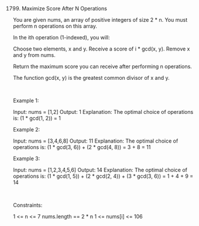 1799. Maximize Score After N Operations

You are given nums, an array of positive integers of size 2 * n. You must perform n operations on this array.

In the ith operation (1-indexed), you will:

Choose two elements, x and y.
Receive a score of i * gcd(x, y).
Remove x and y from nums.

Return the maximum score you can receive after performing n operations.

The function gcd(x, y) is the greatest common divisor of x and y.

 

Example 1:

Input: nums = [1,2]
Output: 1
Explanation: The optimal choice of operations is:
(1 * gcd(1, 2)) = 1


Example 2:

Input: nums = [3,4,6,8]
Output: 11
Explanation: The optimal choice of operations is:
(1 * gcd(3, 6)) + (2 * gcd(4, 8)) = 3 + 8 = 11


Example 3:

Input: nums = [1,2,3,4,5,6]
Output: 14
Explanation: The optimal choice of operations is:
(1 * gcd(1, 5)) + (2 * gcd(2, 4)) + (3 * gcd(3, 6)) = 1 + 4 + 9 = 14


 

Constraints:

1 <= n <= 7
nums.length == 2 * n
1 <= nums[i] <= 106